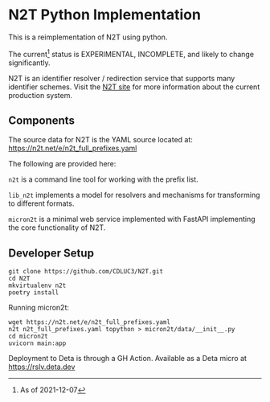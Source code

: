 # N2T Python Implementation

This is a reimplementation of N2T using python.

The current[^1] status is EXPERIMENTAL, INCOMPLETE, and likely to change significantly.

N2T is an identifier resolver / redirection service that supports many identifier 
schemes. Visit the [N2T site](https://n2t.net/e/about.html) for more information 
about the current production system.

## Components

The source data for N2T is the YAML source located at: https://n2t.net/e/n2t_full_prefixes.yaml

The following are provided here:

`n2t` is a command line tool for working with the prefix list.

`lib_n2t` implements a model for resolvers and mechanisms for transforming to different formats.

`micron2t` is a minimal web service implemented with FastAPI implementing the core functionality of N2T.


## Developer Setup

```
git clone https://github.com/CDLUC3/N2T.git
cd N2T
mkvirtualenv n2t
poetry install
```

Running micron2t:

```
wget https://n2t.net/e/n2t_full_prefixes.yaml 
n2t n2t_full_prefixes.yaml topython > micron2t/data/__init__.py
cd micron2t
uvicorn main:app
```

Deployment to Deta is through a GH Action. Available as a Deta micro at https://rslv.deta.dev



[^1]: As of 2021-12-07
